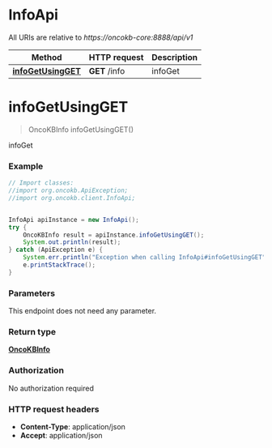# InfoApi

All URIs are relative to *https://oncokb-core:8888/api/v1*

Method | HTTP request | Description
------------- | ------------- | -------------
[**infoGetUsingGET**](InfoApi.md#infoGetUsingGET) | **GET** /info | infoGet


<a name="infoGetUsingGET"></a>
# **infoGetUsingGET**
> OncoKBInfo infoGetUsingGET()

infoGet

### Example
```java
// Import classes:
//import org.oncokb.ApiException;
//import org.oncokb.client.InfoApi;


InfoApi apiInstance = new InfoApi();
try {
    OncoKBInfo result = apiInstance.infoGetUsingGET();
    System.out.println(result);
} catch (ApiException e) {
    System.err.println("Exception when calling InfoApi#infoGetUsingGET");
    e.printStackTrace();
}
```

### Parameters
This endpoint does not need any parameter.

### Return type

[**OncoKBInfo**](OncoKBInfo.md)

### Authorization

No authorization required

### HTTP request headers

 - **Content-Type**: application/json
 - **Accept**: application/json

